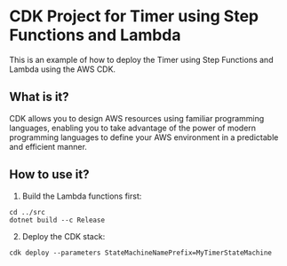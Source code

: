 ﻿# CDK Project for Timer using Step Functions and Lambda

This is an example of how to deploy the Timer using Step Functions and Lambda using the AWS CDK.

## What is it?

CDK allows you to design AWS resources using familiar programming languages, enabling you to take advantage of the power of modern programming languages to define your AWS environment in a predictable and efficient manner.

## How to use it?

1. Build the Lambda functions first:
```
cd ../src
dotnet build --c Release
```

2. Deploy the CDK stack:
```
cdk deploy --parameters StateMachineNamePrefix=MyTimerStateMachine
```
